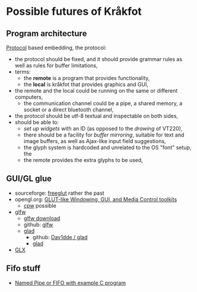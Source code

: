 # Possible futures of Kråkfot

## Program architecture

[Protocol](protocol.md) based embedding, the protocol:

- the protocol should be fixed, and it should provide grammar
  rules as well as rules for buffer limitations,
- terms:
    - the **remote** is a program that provides functionality,
    - the **local** is kråkfot that provides graphics and GUI,
- the remote and the local could be running on the same or
  different computers,
    - the communication channel could be a pipe, a shared memory,
      a socket or a direct bluetooth channel,
- the protocol should be utf-8 textual and inspectable on both
  sides,
- should be able to:
    - *set up widgets* with an ID (as opposed to the *drawing*
      of VT220),
    - there should be a facility for *buffer mirroring*, suitable
      for text and image buffers, as well as Ajax-like input
      field suggestions,
    - the glyph system is hardcoded and unrelated to the OS
      "font" setup, the
    - the remote provides the extra glyphs to be used,

## GUI/GL glue

- sourceforge: [freeglut](http://freeglut.sourceforge.net/docs/api.php#Display) rather the past
- opengl.org: [GLUT-like Windowing, GUI, and Media Control toolkits](https://www.opengl.org/resources/libraries/windowtoolkits/)
    - [cpw](http://mathies.com/cpw/download.html) possible
- [glfw](https://www.glfw.org/docs/latest/index.html)
    - [glfw download](https://www.glfw.org/download.html)
    - github: [glfw](https://github.com/glfw/glfw)
    - [glad](https://glad.dav1d.de/)
        - github: [Dav1dde / glad](https://github.com/Dav1dde/glad)
        - [glad](https://gen.glad.sh/)
- [GLX](https://en.wikipedia.org/wiki/GLX)

## Fifo stuff

- [Named Pipe or FIFO with example C program](https://www.geeksforgeeks.org/named-pipe-fifo-example-c-program/)